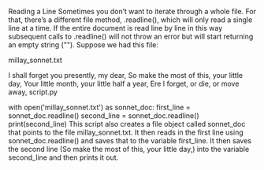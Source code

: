 Reading a Line
Sometimes you don’t want to iterate through a whole file. For that, there’s a different file method, .readline(), which will only read a single line at a time. If the entire document is read line by line in this way subsequent calls to .readline() will not throw an error but will start returning an empty string (""). Suppose we had this file:

millay_sonnet.txt

I shall forget you presently, my dear,
So make the most of this, your little day,
Your little month, your little half a year,
Ere I forget, or die, or move away,
script.py

with open('millay_sonnet.txt') as sonnet_doc:
  first_line = sonnet_doc.readline()
  second_line = sonnet_doc.readline()
  print(second_line)
This script also creates a file object called sonnet_doc that points to the file millay_sonnet.txt. It then reads in the first line using sonnet_doc.readline() and saves that to the variable first_line. It then saves the second line (So make the most of this, your little day,) into the variable second_line and then prints it out.
